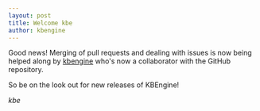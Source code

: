 ```yaml
---
layout: post
title: Welcome kbe
author: kbengine
---
```


Good news! Merging of pull requests and dealing with issues is now being helped along by [kbengine](https://github.com/kbengine) who's now a collaborator with the GitHub repository.

So be on the look out for new releases of KBEngine!

*kbe*